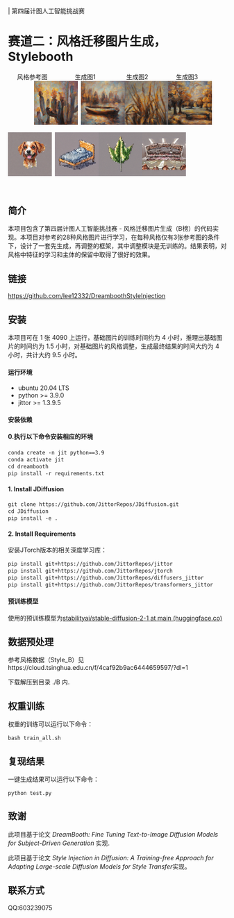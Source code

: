 | 第四届计图人工智能挑战赛

# 赛道二：风格迁移图片生成，Stylebooth

&ensp;&ensp;&ensp;风格参考图&ensp;&ensp;&ensp;&ensp;&ensp;&ensp;&ensp;&ensp;&ensp;生成图1
&ensp; &ensp;&ensp;&ensp;&ensp;&ensp;&ensp;&ensp;&ensp;生成图2
&ensp; &ensp;&ensp;&ensp;&ensp;&ensp;&ensp;&ensp;生成图3
&ensp; &ensp;&ensp;&ensp;&ensp;&ensp;&ensp;&ensp;&ensp;
<img src="./example_image/cactus.png" alt="boat" width="20%" height="20%"/>&ensp;<img src="./example_image/Boat.png" alt="Aquarium"  width="20%" height="20%" /><img src="./example_image/Grass.png" alt="Aquarium"  width="20%" height="20%" /><img src="./example_image/Park.png" alt="Aquarium"  width="20%" height="20%" />

<img src="./example_image/dog.png" alt="dragon"  width="20%" height="20%" />&ensp;<img src="./example_image/Bed.png" alt="Eagle1"  width="20%" height="20%" /><img src="./example_image/Leaf.png" alt="Eagle"  width="20%" height="20%" /><img src="./example_image/Stadium.png" alt="Eagle"  width="20%" height="20%" />

​                  
## 简介

本项目包含了第四届计图人工智能挑战赛 - 风格迁移图片生成（B榜）的代码实现。本项目对参考的28种风格图片进行学习，在每种风格仅有3张参考图的条件下，设计了一套先生成，再调整的框架，其中调整模块是无训练的。结果表明，对风格中特征的学习和主体的保留中取得了很好的效果。

## 链接
https://github.com/lee12332/DreamboothStyleInjection


## 安装 

本项目可在 1 张 4090 上运行，基础图片的训练时间约为 4 小时，推理出基础图片的时间约为 1.5 小时，对基础图片的风格调整，生成最终结果的时间大约为 4 小时，共计大约 9.5 小时。

#### 运行环境
- ubuntu 20.04 LTS
- python >= 3.9.0
- jittor >= 1.3.9.5

#### 安装依赖

#### 0.执行以下命令安装相应的环境

```
conda create -n jit python==3.9
conda activate jit
cd dreambooth
pip install -r requirements.txt
```

#### 1. Install JDiffusion

```
git clone https://github.com/JittorRepos/JDiffusion.git
cd JDiffusion
pip install -e .
```

#### 2. Install Requirements

安装JTorch版本的相关深度学习库：

```
pip install git+https://github.com/JittorRepos/jittor
pip install git+https://github.com/JittorRepos/jtorch
pip install git+https://github.com/JittorRepos/diffusers_jittor
pip install git+https://github.com/JittorRepos/transformers_jittor
```
#### 预训练模型

使用的预训练模型为[stabilityai/stable-diffusion-2-1 at main (huggingface.co)](https://huggingface.co/stabilityai/stable-diffusion-2-1/tree/main)

## 数据预处理
参考风格数据（Style_B）见https://cloud.tsinghua.edu.cn/f/4caf92b9ac6444659597/?dl=1

下载解压到目录 ./B 内.

## 权重训练
权重的训练可以运行以下命令：
```
bash train_all.sh
```
## 复现结果
一键生成结果可以运行以下命令：
```
python test.py
```

## 致谢

此项目基于论文 *DreamBooth: Fine Tuning Text-to-Image Diffusion Models for Subject-Driven Generation* 实现.

此项目基于论文 *Style Injection in Diffusion: A Training-free Approach for Adapting Large-scale Diffusion Models for Style Transfer*实现。

## 联系方式

QQ:603239075
